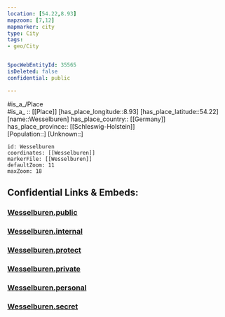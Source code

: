```yaml
---
location: [54.22,8.93] 
mapzoom: [7,12] 
mapmarker: city 
type: City
tags:
- geo/City


SpocWebEntityId: 35565
isDeleted: false
confidential: public

---
```

#is_a_/Place  
#is_a_ :: [[Place]] 
[has_place_longitude::8.93] 
[has_place_latitude::54.22] 
[name::Wesselburen] 
has_place_country:: [[Germany]]  
has_place_province:: [[Schleswig-Holstein]]  
[Population::] 
[Unknown::] 


```leaflet
id: Wesselburen
coordinates: [[Wesselburen]] 
markerFile: [[Wesselburen]] 
defaultZoom: 11 
maxZoom: 18
```


## Confidential Links & Embeds: 

### [Wesselburen.public](/_public/\Earth\Continent\Europe\Europe~Central\Germany\Germany~West\Schleswig-Holstein\counties~SH\Dithmarschen\cities~Dithmarschen\Büsum-Wesselburen\boroughs~BüsumWesselburen.public.md) 

### [Wesselburen.internal](/_internal/\Earth\Continent\Europe\Europe~Central\Germany\Germany~West\Schleswig-Holstein\counties~SH\Dithmarschen\cities~Dithmarschen\Büsum-Wesselburen\boroughs~BüsumWesselburen.internal.md) 

### [Wesselburen.protect](/_protect/\Earth\Continent\Europe\Europe~Central\Germany\Germany~West\Schleswig-Holstein\counties~SH\Dithmarschen\cities~Dithmarschen\Büsum-Wesselburen\boroughs~BüsumWesselburen.protect.md) 

### [Wesselburen.private](/_private/\Earth\Continent\Europe\Europe~Central\Germany\Germany~West\Schleswig-Holstein\counties~SH\Dithmarschen\cities~Dithmarschen\Büsum-Wesselburen\boroughs~BüsumWesselburen.private.md) 

### [Wesselburen.personal](/_personal/\Earth\Continent\Europe\Europe~Central\Germany\Germany~West\Schleswig-Holstein\counties~SH\Dithmarschen\cities~Dithmarschen\Büsum-Wesselburen\boroughs~BüsumWesselburen.personal.md) 

### [Wesselburen.secret](/_secret/\Earth\Continent\Europe\Europe~Central\Germany\Germany~West\Schleswig-Holstein\counties~SH\Dithmarschen\cities~Dithmarschen\Büsum-Wesselburen\boroughs~BüsumWesselburen.secret.md)

